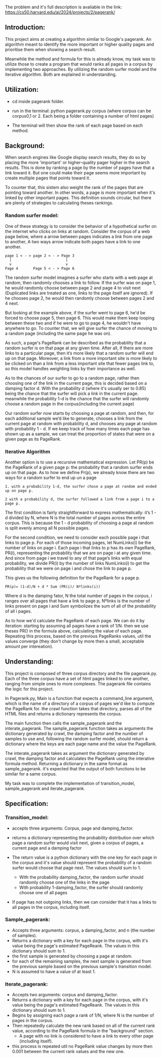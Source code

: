 The problem and it's full description is avaliable in the link: 
https://cs50.harvard.edu/ai/2024/projects/2/pagerank/

## Introduction:

This project aims at creating a algorithm similar to Google's pagerank. An algorithm meant to identify the more important or higher quality pages and prioritise them when showing a search result.

Meanwhile the method and formula for this is already know, my task was to utilize those to create a program that would ranks all pages in a corpus by implementing two approaches. By utilizing the random surfer model and the iterative algorithm. Both are explained in understanding.

## Utilization:

* cd inside pagerank folder.

* run in the terminal: python pagerank.py corpus (where corpus can be corpus0,1 or 2. Each being a folder containing a number of html pages)

* The terminal will then show the rank of each page based on each method.

## Background:

When search engines like Google display search results, they do so by placing the more 'important' or higher-quality pager higher in the search results. This is done by ranking a page by the number of pages have that a link toward it. But one could make their page seems more important by create multiple pages that points toward it. 

To counter that, this sistem also weight the rank of the pages that are pointing toward another. In other words, a page is more important when it's linked by other important pages. This definition sounds circular, but there are plenty of strategies to calculating theses rankings.

### Random surfer model:

One of these strategy is to consider the behavior of a hypothetical surfer on the internet who clicks on links at random. Consider the corpus of a web page below, where a arrow between pages indicates a link from one page to another, A two ways arrow indicate both pages have a link to one another.

    page 1 < - > page 2 < - > Page 3
      |                         |
      v                         v
    Page 4       Page 5 < - > Page 6

The random surfer model imagines a surfer who starts with a web page at random, then randomly chooses a link to follow. If the surfer was on page 1, he would randomly choose between page 2 and page 4 to visit next (Duplicated links are treated as one, links to the page itself are ignored). If he chooses page 2, he would then randomly choose between pages 2 and 4 next.

But looking at the example above, if the surfer went to page 6, he'd be forced to choose page 5, then page 6. This would make them keep looping between these two and if he were to go to page 4, he wouldn't have anywhere to go. To counter that, we will give surfer the chance of moving to a random page (including the same page he was on).

As such, a page's PageRank can be described as the probability that a random surfer is on that page at any given time. After all, if there are more links to a particular page, then it’s more likely that a random surfer will end up on that page. Moreover, a link from a more important site is more likely to be clicked on than a link from a less important site that fewer pages link to, so this model handles weighting links by their importance as well.

As to the chances of our surfer to go to a random page, rather then choosing one of the link in the current page, this is decided based on a damping factor d. With the probability d (where it's usually ser to 0.85) being the chance that the surfer will pick a link in the current page. meanwhile the probability 1-d is the chance that the surfer will randomly choose a random page in the corpus(including the current page)

Our random surfer now starts by choosing a page at random, and then, for each additional sample we’d like to generate, chooses a link from the current page at random with probability d, and chooses any page at random with probability 1 - d. If we keep track of how many times each page has shown up as a sample, we can treat the proportion of states that were on a given page as its PageRank.

### Iterative Algorithm

Another option is to use a recursive mathematical expression. Let PR(p) be the PageRank of a given page p: the probability that a random surfer ends up on that page. As to how we define Pr(p), we already know there are two ways for a random surfer to end up un a page

    1. with a probability 1-d, the surfer chose a page at random and ended up on page p.

    2 with a probability d, the surfer followed a link from a page i to a page p.

The first condition is fairly straightforward to express mathematically: it’s 1 - d divided by N, where N is the total number of pages across the entire corpus. This is because the 1 - d probability of choosing a page at random is split evenly among all N possible pages.

For the second condition, we need to consider each possible page i that links to page p. For each of those incoming pages, let NumLinks(i) be the number of links on page i. Each page i that links to p has its own PageRank, PR(i), representing the probability that we are on page i at any given time. And since from page i we travel to any of that page’s links with equal probability, we divide PR(i) by the number of links NumLinks(i) to get the probability that we were on page i and chose the link to page p.

This gives us the following definition for the PageRank for a page p.

    PR(p)= (1-d)/N + d * Sum (PR(i)/ Nºlinks(i))

Where d is the damping fator, N the total number of pages in the corpus, i ranges over all pages that have a link to page p, Nºlinks is the number of links present on page i and Sum symbolizes the sum of all of the probability of all i pages.

As to how we'd calculate the PageRank of each page. We can do it by iteration: starting by assuming all pages have a rank of 1/N. then we use theses PR() in the formula above, calculating the value of each page. Repeating this process, based on the previous PageRanks values, util the values converge (they don't change by more then a small, acceptable amount per intereation).


## Understanding:

This project is composed of three corpus directory and the file pagerank.py. Each of the three corpus have a set of html pages linked to one another, ranging from simple ones to more complexes. The pagerank file contains the logic for this project.

In Pagerank.py, Main is a function that expects a command_line argument, which is the name of a directory of a corpus of pages we'd like to compute the PageRank for. the crawl function takes that directory, parses all of the HTML files and returns a dictionary represents the corpus.

The main function then calls the sample_pagerank and the interate_pagerank. The sample_pagerank function takes as arguments the dictionary generated by crawl, the damping factor and the number of samples to use and, following the random surfer model, should return a dictionary where the keys are each page name and the value the PageRank.

The interate_pagerank takes as argument the dictionary generated by crawl, the damping factor and calculates the PageRank using the interative formula method. Returning a dictionary in the same format as sample_pagerank. it's expected that the output of both functions to be similar for a same corpus.

My task was to complete the implementation of transition_model, sample_pagerank and iterate_pagerank.

## Specification:

### Transition_model:
* accepts three arguments: Corpus, page and damping_factor.
* returns a dictionary representing the probability distribution over which page a random surfer would visit next, given a corpus of pages, a current page and a damping factor

* The return value is a python dictionary with the one key for each page in the corpus and it's value should represent the probability of a random surfer would choose that page next. The values should sum to 1.
    * With the probability damping_factor, the random surfer should randomly choose one of the links in the page
    * With probability 1-damping_factor, the surfer should randomly choose one of all pages
* If page has not outgoing links, then we can consider that it has a links to all pages in the corpus, including itself.

### Sample_pagerank:
* Accepts three arguments: corpus, a damping_factor, and n (the number of samples).
* Returns a dictionary with a key for each page in the corpus, with it's value being the page's estimated PageReank. The values in this dictionary should sum to 1.
* the first sample is generated by choosing a page at random.
* for each of the remaining samples, the next sample is generated from the previous sample based on the previous sample's transition model.
* N is assumed to have a value of at least 1.

### Iterate_pagerank:
* Accepts two arguments: corpus and damping_factor.
* Returns a dictionary with a key for each page in the corpus, with it's value being the page's estimated PageReank. The values in this dictionary should sum to 1.
* Begins by assigning each page a rank of 1/N, where N is the number of pages in the corpus.
* Then repeatedly calculate the new rank based on all of the current rank value, according to the PageRank formula in the "background" section.
    * A page with no link is considered to have a link to every other page (including itself).
* this process is repeated util no PageRank value changes by more then 0.001 between the current rank values and the new one.